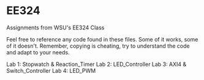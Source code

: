 # EE324
Assignments from WSU's EE324 Class

Feel free to reference any code found in these files. Some of it works, some of it doesn't. Remember, copying is cheating, try to understand the code and adapt to your needs.

Lab 1: Stopwatch & Reaction_Timer
Lab 2: LED_Controller
Lab 3: AXI4 & Switch_Controller
Lab 4: LED_PWM
